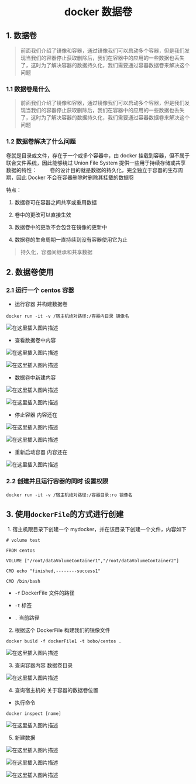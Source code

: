 <h1 align = "center">docker 数据卷</h1>

## 1. 数据卷

> 前面我们介绍了镜像和容器，通过镜像我们可以启动多个容器，但是我们发现当我们的容器停止获取删除后，我们在容器中的应用的一些数据也丢失了，这时为了解决容器的数据持久化，我们需要通过容器数据卷来解决这个问题

### 1.1 数据卷是什么

> ​ 前面我们介绍了镜像和容器，通过镜像我们可以启动多个容器，但是我们发现当我们的容器停止获取删除后，我们在容器中的应用的一些数据也丢失了，这时为了解决容器的数据持久化，我们需要通过容器数据卷来解决这个问题

### 1.2 数据卷解决了什么问题

卷就是目录或文件，存在于一个或多个容器中，由 docker 挂载到容器，但不属于联合文件系统，因此能够绕过 Union File System 提供一些用于持续存储或共享数据的特性：
   卷的设计目的就是数据的持久化，完全独立于容器的生存周期，因此 Docker 不会在容器删除时删除其挂载的数据卷

特点：

1. 数据卷可在容器之间共享或重用数据

2. 卷中的更改可以直接生效

3. 数据卷中的更改不会包含在镜像的更新中

4. 数据卷的生命周期一直持续到没有容器使用它为止

> 持久化，容器间继承和共享数据

## 2. 数据卷使用

### 2.1 运行一个 centos 容器

- 运行容器 并构建数据卷

```shell
docker run -it -v /宿主机绝对路径:/容器内目录 镜像名
```

![在这里插入图片描述](https://img-blog.csdnimg.cn/1c063435755e40fc9fdc643e3a622ea9.png)

- 查看数据卷中内容

![在这里插入图片描述](https://img-blog.csdnimg.cn/e1d223b2bc66461399f41ac49ef0f1bb.png)

![在这里插入图片描述](https://img-blog.csdnimg.cn/ac794dd68dd54e9082fe73eecc817da7.png)

- 数据卷中新建内容

![在这里插入图片描述](https://img-blog.csdnimg.cn/f232c8b9d8bd43f4a0ff37ed233aaf8c.png)

![在这里插入图片描述](https://img-blog.csdnimg.cn/121d453fd8634d75b38fb92ed5c107aa.png)

- 停止容器 内容还在

![在这里插入图片描述](https://img-blog.csdnimg.cn/a9fe83206c3641c695f994e3d28e04d6.png)

![在这里插入图片描述](https://img-blog.csdnimg.cn/ff6ccf1c1993488296bbfae82030ca76.png)

- 重新启动容器 内容还在

![在这里插入图片描述](https://img-blog.csdnimg.cn/d3ee8073bff946b69e5b687503a7fe1a.png)

### 2.2 创建并且运行容器的同时 设置权限

```shell
docker run -it -v /宿主机绝对路径:/容器目录:ro 镜像名
```

## 3. 使用`dockerFile`的方式进行创建

​ 1. 宿主机跟目录下创建一个 mydocker，并在该目录下创建一个文件，内容如下

```shell
# volume test

FROM centos

VOLUME ["/root/dataVolumeContainer1","/root/dataVolumeContainer2"]

CMD echo "finished,--------success1"

CMD /bin/bash

```

- `-f` DockerFile 文件的路径

- `-t` 标签

- `.` 当前路径

2. 根据这个 DockerFile 构建我们的镜像文件

```shell
docker build -f dockerFile1 -t bobo/centos .
```

![在这里插入图片描述](https://img-blog.csdnimg.cn/3598b0623dab467ca88b452c005f6352.png)

3. 查询容器内容 数据卷目录

![在这里插入图片描述](https://img-blog.csdnimg.cn/e537804bd3e04d858e298065120c933f.png)

4. 查询宿主机的 关于容器的数据卷位置

- 执行命令

```shell
docker inspect [name]
```

![在这里插入图片描述](https://img-blog.csdnimg.cn/2bbee0f91aef4cb8917ec43599935db0.png)

5. 新建数据

![在这里插入图片描述](https://img-blog.csdnimg.cn/f4b18a462c85473f8795f2df731e6250.png)

![在这里插入图片描述](https://img-blog.csdnimg.cn/1c931f064b004706be39a75dc4707cb5.png)

![在这里插入图片描述](https://img-blog.csdnimg.cn/960d3ad0fc2240b99ba225b95a6e4fb7.png)
